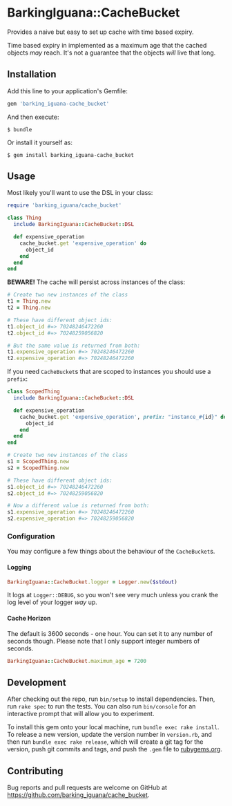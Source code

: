 # BarkingIguana::CacheBucket

Provides a naive but easy to set up cache with time based expiry.

Time based expiry in implemented as a maximum age that the cached objects _may_
reach. It's not a guarantee that the objects _will_ live that long.

## Installation

Add this line to your application's Gemfile:

```ruby
gem 'barking_iguana-cache_bucket'
```

And then execute:

    $ bundle

Or install it yourself as:

    $ gem install barking_iguana-cache_bucket

## Usage

Most likely you'll want to use the DSL in your class:

```ruby
require 'barking_iguana/cache_bucket'

class Thing
  include BarkingIguana::CacheBucket::DSL

  def expensive_operation
    cache_bucket.get 'expensive_operation' do
      object_id
    end
  end
end
```

**BEWARE!** The cache will persist across instances of the class:

```ruby
# Create two new instances of the class
t1 = Thing.new
t2 = Thing.new

# These have different object ids:
t1.object_id #=> 70248246472260
t2.object_id #=> 70248259056820

# But the same value is returned from both:
t1.expensive_operation #=> 70248246472260
t2.expensive_operation #=> 70248246472260
```

If you need `CacheBucket`s that are scoped to instances you should use a
`prefix`:

```ruby
class ScopedThing
  include BarkingIguana::CacheBucket::DSL

  def expensive_operation
    cache_bucket.get 'expensive_operation', prefix: "instance_#{id}" do
      object_id
    end
  end
end

# Create two new instances of the class
s1 = ScopedThing.new
s2 = ScopedThing.new

# These have different object ids:
s1.object_id #=> 70248246472260
s2.object_id #=> 70248259056820

# Now a different value is returned from both:
s1.expensive_operation #=> 70248246472260
s2.expensive_operation #=> 70248259056820
```

### Configuration

You may configure a few things about the behaviour of the `CacheBucket`s.

#### Logging

```ruby
BarkingIguana::CacheBucket.logger = Logger.new($stdout)
```

It logs at `Logger::DEBUG`, so you won't see very much unless you crank the log
level of your logger _way_ up.

#### Cache Horizon

The default is 3600 seconds - one hour. You can set it to any number of seconds
though. Please note that I only support integer numbers of seconds.

```ruby
BarkingIguana::CacheBucket.maximum_age = 7200
```

## Development

After checking out the repo, run `bin/setup` to install dependencies. Then, run `rake spec` to run the tests. You can also run `bin/console` for an interactive prompt that will allow you to experiment.

To install this gem onto your local machine, run `bundle exec rake install`. To release a new version, update the version number in `version.rb`, and then run `bundle exec rake release`, which will create a git tag for the version, push git commits and tags, and push the `.gem` file to [rubygems.org](https://rubygems.org).

## Contributing

Bug reports and pull requests are welcome on GitHub at https://github.com/barking_iguana/cache_bucket.

